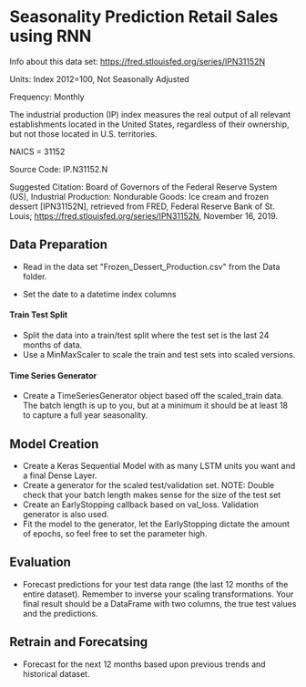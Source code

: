 
# Seasonality Prediction Retail Sales using RNN

Info about this data set: https://fred.stlouisfed.org/series/IPN31152N

Units: Index 2012=100, Not Seasonally Adjusted

Frequency: Monthly

The industrial production (IP) index measures the real output of all relevant establishments located in the United States, regardless of their ownership, but not those located in U.S. territories.

NAICS = 31152

Source Code: IP.N31152.N

Suggested Citation: Board of Governors of the Federal Reserve System (US), Industrial Production: Nondurable Goods: Ice cream and frozen dessert [IPN31152N], retrieved from FRED, Federal Reserve Bank of St. Louis; https://fred.stlouisfed.org/series/IPN31152N, November 16, 2019.

## Data Preparation
* Read in the data set "Frozen_Dessert_Production.csv" from the Data folder. 

* Set the date to a datetime index columns
#### Train Test Split
* Split the data into a train/test split where the test set is the last 24 months of data.
* Use a MinMaxScaler to scale the train and test sets into scaled versions.
#### Time Series Generator 
* Create a TimeSeriesGenerator object based off the scaled_train data. The batch length is up to you, but at a minimum it should be at least 18 to capture a full year seasonality.


## Model Creation
* Create a Keras Sequential Model with as many LSTM units you want and a final Dense Layer.  
* Create a generator for the scaled test/validation set. NOTE: Double check that your batch length makes sense for the size of the test set  
* Create an EarlyStopping callback based on val_loss. Validation generator is also used.
* Fit the model to the generator, let the EarlyStopping dictate the amount of epochs, so feel free to set the parameter high.
 
## Evaluation
* Forecast predictions for your test data range (the last 12 months of the entire dataset). Remember to inverse your scaling transformations. Your final result should be a DataFrame with two columns, the true test values and the predictions. 

## Retrain and Forecatsing

* Forecast for the next 12 months based upon previous trends and historical dataset.

